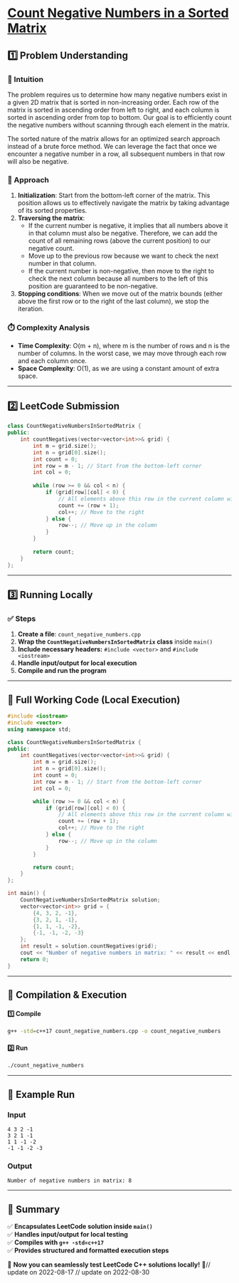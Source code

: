 # **[Count Negative Numbers in a Sorted Matrix](https://leetcode.com/problems/count-negative-numbers-in-a-sorted-matrix/description/)**  

## **1️⃣ Problem Understanding**  
### **📌 Intuition**  
The problem requires us to determine how many negative numbers exist in a given 2D matrix that is sorted in non-increasing order. Each row of the matrix is sorted in ascending order from left to right, and each column is sorted in ascending order from top to bottom. Our goal is to efficiently count the negative numbers without scanning through each element in the matrix.

The sorted nature of the matrix allows for an optimized search approach instead of a brute force method. We can leverage the fact that once we encounter a negative number in a row, all subsequent numbers in that row will also be negative.

### **🚀 Approach**  
1. **Initialization**: Start from the bottom-left corner of the matrix. This position allows us to effectively navigate the matrix by taking advantage of its sorted properties.
2. **Traversing the matrix**: 
   - If the current number is negative, it implies that all numbers above it in that column must also be negative. Therefore, we can add the count of all remaining rows (above the current position) to our negative count.
   - Move up to the previous row because we want to check the next number in that column.
   - If the current number is non-negative, then move to the right to check the next column because all numbers to the left of this position are guaranteed to be non-negative.
3. **Stopping conditions**: When we move out of the matrix bounds (either above the first row or to the right of the last column), we stop the iteration.

### **⏱️ Complexity Analysis**  
- **Time Complexity**: O(m + n), where m is the number of rows and n is the number of columns. In the worst case, we may move through each row and each column once.
- **Space Complexity**: O(1), as we are using a constant amount of extra space.

---  

## **2️⃣ LeetCode Submission**  
```cpp
class CountNegativeNumbersInSortedMatrix {
public:
    int countNegatives(vector<vector<int>>& grid) {
        int m = grid.size();
        int n = grid[0].size();
        int count = 0;
        int row = m - 1; // Start from the bottom-left corner
        int col = 0;
        
        while (row >= 0 && col < n) {
            if (grid[row][col] < 0) {
                // All elements above this row in the current column will also be negative
                count += (row + 1);
                col++; // Move to the right
            } else {
                row--; // Move up in the column
            }
        }
    
        return count;
    }
};
```  

---  

## **3️⃣ Running Locally**  
### **✅ Steps**  
1. **Create a file**: `count_negative_numbers.cpp`  
2. **Wrap the `CountNegativeNumbersInSortedMatrix` class** inside `main()`  
3. **Include necessary headers:** `#include <vector>` and `#include <iostream>`  
4. **Handle input/output for local execution**  
5. **Compile and run the program**  

---  

## **📝 Full Working Code (Local Execution)**  
```cpp
#include <iostream>
#include <vector>
using namespace std;

class CountNegativeNumbersInSortedMatrix {
public:
    int countNegatives(vector<vector<int>>& grid) {
        int m = grid.size();
        int n = grid[0].size();
        int count = 0;
        int row = m - 1; // Start from the bottom-left corner
        int col = 0;

        while (row >= 0 && col < n) {
            if (grid[row][col] < 0) {
                // All elements above this row in the current column will also be negative
                count += (row + 1);
                col++; // Move to the right
            } else {
                row--; // Move up in the column
            }
        }

        return count;
    }
};

int main() {
    CountNegativeNumbersInSortedMatrix solution;
    vector<vector<int>> grid = {
        {4, 3, 2, -1},
        {3, 2, 1, -1},
        {1, 1, -1, -2},
        {-1, -1, -2, -3}
    };
    int result = solution.countNegatives(grid);
    cout << "Number of negative numbers in matrix: " << result << endl;
    return 0;
}
```  

---  

## **🔧 Compilation & Execution**  
#### **1️⃣ Compile**  
```bash
g++ -std=c++17 count_negative_numbers.cpp -o count_negative_numbers
```  

#### **2️⃣ Run**  
```bash
./count_negative_numbers
```  

---  

## **🎯 Example Run**  
### **Input**  
```
4 3 2 -1
3 2 1 -1
1 1 -1 -2
-1 -1 -2 -3
```  
### **Output**  
```
Number of negative numbers in matrix: 8
```  

---  

## **📌 Summary**  
✅ **Encapsulates LeetCode solution inside `main()`**  
✅ **Handles input/output for local testing**  
✅ **Compiles with `g++ -std=c++17`**  
✅ **Provides structured and formatted execution steps**  

🚀 **Now you can seamlessly test LeetCode C++ solutions locally!** 🚀// update on 2022-08-17
// update on 2022-08-30
